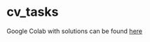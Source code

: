 # cv_tasks
Google Colab with solutions can be found [here](https://colab.research.google.com/drive/1Hoxxppy8Qxg3le6zIGjW8-gG02lWmw4Q?usp=sharing)
